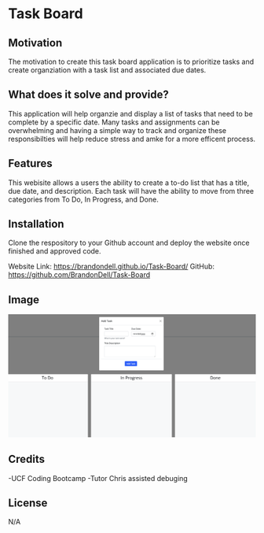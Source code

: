 # Task Board
 
## Motivation

The motivation to create this task board application is to prioritize tasks and create organziation with a task list and associated due dates. 

## What does it solve and provide?
This application will help organzie and display a list of tasks that need to be complete by a specific date. Many tasks and assignments can be overwhelming and having a simple way to track and organize these responsibilties will help reduce stress and amke for a more efficent process. 


## Features
This webisite allows a users the ability to create a to-do list that has a title, due date, and description. Each task will have the ability to move from three categories from To Do, In Progress, and Done. 

 ## Installation 
 Clone the respository to your Github account and deploy the website once finished and approved code. 
 
 Website Link: https://brandondell.github.io/Task-Board/
 GitHub: https://github.com/BrandonDell/Task-Board
 
 ## Image
 ![DellCioppia](./assets/images/taskBoard.png)

 ## Credits
 -UCF Coding Bootcamp
 -Tutor Chris assisted debuging 

 ## License
 N/A
